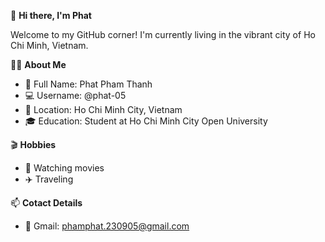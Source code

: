 👋 **Hi there, I'm Phat**

Welcome to my GitHub corner! I'm currently living in the vibrant city of Ho Chi Minh, Vietnam.

🧑‍🎓 **About Me**

 - 👤 Full Name: Phat Pham Thanh  
 - 💻 Username: @phat-05  
 - 📍 Location: Ho Chi Minh City, Vietnam  
 - 🎓 Education: Student at Ho Chi Minh City Open University

🎬 **Hobbies**

 - 🎥 Watching movies  
 - ✈️ Traveling 

📫 **Cotact Details**

 - 📧 Gmail: phamphat.230905@gmail.com
